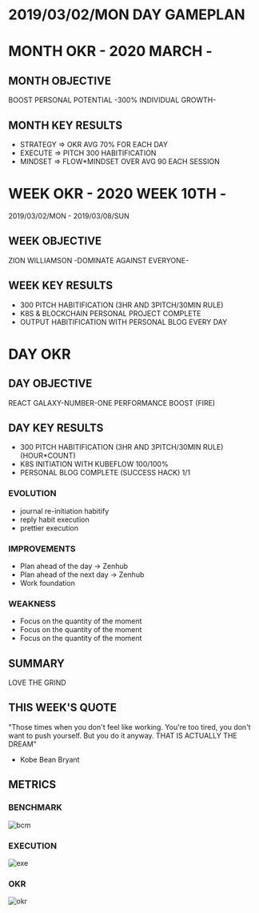 # 2019/03/02/MON DAY GAMEPLAN

# MONTH OKR - 2020 MARCH -

## MONTH OBJECTIVE

BOOST PERSONAL POTENTIAL -300% INDIVIDUAL GROWTH-

## MONTH KEY RESULTS

- STRATEGY => OKR AVG 70% FOR EACH DAY
- EXECUTE => PITCH 300 HABITIFICATION
- MINDSET => FLOW\*MINDSET OVER AVG 90 EACH SESSION

# WEEK OKR - 2020 WEEK 10TH -

2019/03/02/MON - 2019/03/08/SUN

## WEEK OBJECTIVE

ZION WILLIAMSON -DOMINATE AGAINST EVERYONE-

## WEEK KEY RESULTS

- 300 PITCH HABITIFICATION (3HR AND 3PITCH/30MIN RULE)
- K8S & BLOCKCHAIN PERSONAL PROJECT COMPLETE
- OUTPUT HABITIFICATION WITH PERSONAL BLOG EVERY DAY

# DAY OKR

## DAY OBJECTIVE

REACT GALAXY-NUMBER-ONE PERFORMANCE BOOST (FIRE)

## DAY KEY RESULTS

- 300 PITCH HABITIFICATION (3HR AND 3PITCH/30MIN RULE) (HOUR\*COUNT)
- K8S INITIATION WITH KUBEFLOW 100/100%
- PERSONAL BLOG COMPLETE (SUCCESS HACK) 1/1

### EVOLUTION

- journal re-initiation habitify
- reply habit execution
- prettier execution

### IMPROVEMENTS

- Plan ahead of the day -> Zenhub
- Plan ahead of the next day -> Zenhub
- Work foundation

### WEAKNESS

- Focus on the quantity of the moment
- Focus on the quantity of the moment
- Focus on the quantity of the moment

## SUMMARY

LOVE THE GRIND

## THIS WEEK'S QUOTE

"Those times when you don't feel like working.
You're too tired, you don't want to push yourself.
But you do it anyway.
THAT IS ACTUALLY THE DREAM"

- Kobe Bean Bryant

## METRICS

### BENCHMARK

![bcm](https://docs.google.com/spreadsheets/d/e/2PACX-1vTn9MtGt1jOULpuxwqtLcN3Qgv7dXDzoNXQ9ZgpvySLydy_y5wXfC5fB9hLM5SdOlNKC8noS_IsDVjD/pubchart?oid=1838980733&format=image)

### EXECUTION

![exe](https://docs.google.com/spreadsheets/d/e/2PACX-1vSrTUcxr3ugVq61IJYDv5ja7KNUHCZ1utk8Ut7-qs_e54y90UB01T2LRaUfaTcOu63WPMwRehlLKBco/pubchart?oid=1575899504&format=image)

### OKR

![okr](https://docs.google.com/spreadsheets/d/e/2PACX-1vRW2b87vykosa5nLXumLArknC0DWPXQhEW9epAxsX3ngAAk4uPl4uZXvKUaaMHfDo7Y2w7QPUT5TH3x/pubchart?oid=1103479977&format=image)

